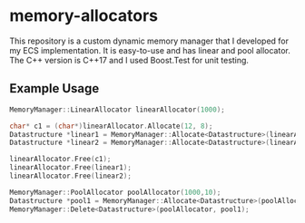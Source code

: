 # memory-allocators
This repository is a custom dynamic memory manager that I developed for my ECS implementation. It is easy-to-use and has linear and pool allocator. The C++ version is C++17 and I used Boost.Test for unit testing. 

## Example Usage
```C++
MemoryManager::LinearAllocator linearAllocator(1000);

char* c1 = (char*)linearAllocator.Allocate(12, 8);
Datastructure *linear1 = MemoryManager::Allocate<Datastructure>(linearAllocator, 16,0,0,0);
Datastructure *linear2 = MemoryManager::Allocate<Datastructure>(linearAllocator,0,0,0,0);

linearAllocator.Free(c1);
linearAllocator.Free(linear1);
linearAllocator.Free(linear2);

MemoryManager::PoolAllocator poolAllocator(1000,10);
Datastructure *pool1 = MemoryManager::Allocate<Datastructure>(poolAllocator, 0, 0, 0, 0);
MemoryManager::Delete<Datastructure>(poolAllocator, pool1);
```
